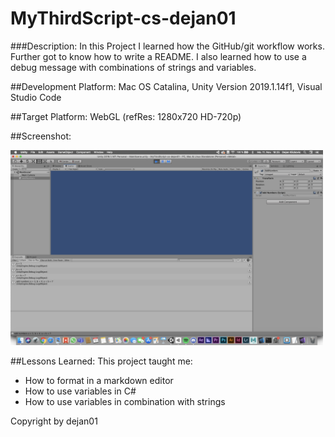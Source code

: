 # MyThirdScript-cs-dejan01

###Description: 
In this Project I learned how the GitHub/git workflow works. Further got to know how to write a README. I also learned how to use a debug message with combinations of strings and variables.

##Development Platform:
 Mac OS Catalina, Unity Version 2019.1.14f1, Visual Studio Code

##Target Platform:
 WebGL (refRes: 1280x720 HD-720p)

##Screenshot:

<div>
<img src = "./Screenshot/Bildschirmfoto 2019-11-11 um 18.25.54.png" width = "500">

##Lessons Learned:
This project taught me:
+ How to format in a markdown editor
+ How to use variables in C#
+ How to use variables in combination with strings


Copyright by dejan01

</div>